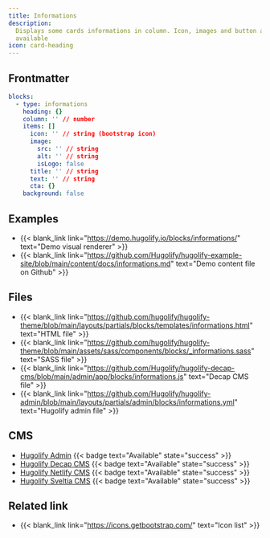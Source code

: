 ```yaml
---
title: Informations
description:
  Displays some cards informations in column. Icon, images and button are
  available
icon: card-heading
---
```


## Frontmatter

```yml
blocks:
  - type: informations
    heading: {}
    column: '' // number
    items: []
      icon: '' // string (bootstrap icon)
      image:
        src: '' // string
        alt: '' // string
        isLogo: false
      title: '' // string
      text: '' // string
      cta: {}
    background: false
```

## Examples

- {{< blank_link link="https://demo.hugolify.io/blocks/informations/" text="Demo visual renderer" >}}
- {{< blank_link link="https://github.com/Hugolify/hugolify-example-site/blob/main/content/docs/informations.md" text="Demo content file on Github" >}}

## Files

- {{< blank_link link="https://github.com/hugolify/hugolify-theme/blob/main/layouts/partials/blocks/templates/informations.html" text="HTML file" >}}
- {{< blank_link link="https://github.com/hugolify/hugolify-theme/blob/main/assets/sass/components/blocks/_informations.sass" text="SASS file" >}}
- {{< blank_link link="https://github.com/Hugolify/hugolify-decap-cms/blob/main/admin/app/blocks/informations.js" text="Decap CMS file" >}}
- {{< blank_link link="https://github.com/Hugolify/hugolify-admin/blob/main/layouts/partials/admin/blocks/informations.yml" text="Hugolify admin file" >}}

## CMS

- [Hugolify Admin](/docs/cms/admin/) {{< badge text="Available" state="success" >}}
- [Hugolify Decap CMS](/docs/cms/decap-cms/) {{< badge text="Available" state="success" >}}
- [Hugolify Netlify CMS](/docs/cms/netlify-cms/) {{< badge text="Available" state="success" >}}
- [Hugolify Sveltia CMS](/docs/cms/sveltia-cms/) {{< badge text="Available" state="success" >}}

## Related link

- {{< blank_link link="https://icons.getbootstrap.com/" text="Icon list" >}}
